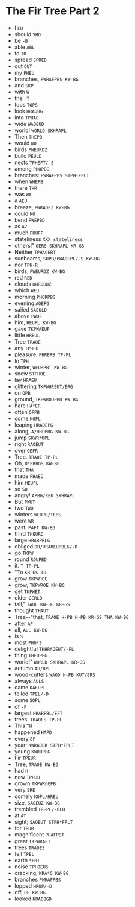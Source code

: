 # The Fir Tree Part 2

* I `EU`
* should `SHO`
* be `-B`
* able `ABL`
* to `TO`
* spread `SPRED`
* out `OUT`
* my `PHEU`
* branches, `PWRAFPBS KW-BG`
* and `SKP`
* with `W`
* the `-T`
* tops `TOPS`
* look `HRAOBG`
* into `TPHAO`
* wide `WAOEUD`
* world! `WORLD SKHRAPL`
* Then `THEPB`
* would `WO`
* birds `PWEURDZ`
* build `PEULD`
* nests `TPHEFT/-S`
* among `PHOPBG`
* branches: `PWRAFPBS STPH-FPLT`
* when `WHEPB`
* there `THR`
* was `WA`
* a `AEU`
* breeze, `PWRAOEZ KW-BG`
* could `KO`
* bend `PWEPBD`
* as `AZ`
* much `PHUFP`
* stateliness `XXX stateliness`
* others!" `OERS SKHRAPL KR-GS`
* Neither `TPHAOERT`
* sunbeams, `SUPB/PWAOEPL/-S KW-BG`
* nor `TPH-R`
* birds, `PWEURDZ KW-BG`
* red `RED`
* clouds `KHROUDZ`
* which `WEU`
* morning `PHORPBG`
* evening `AOEPG`
* sailed `SAEULD`
* above `PWOF`
* him, `HEUPL KW-BG`
* gave `TKPWAEUF`
* little `HREUL`
* Tree `TRAOE`
* any `TPHEU`
* pleasure. `PHRERB TP-PL`
* In `TPH`
* winter, `WEURPBT KW-BG`
* snow `STPHOE`
* lay `HRAEU`
* glittering `TKPWHREUT/ERG`
* on `OPB`
* ground, `TKPWROUPBD KW-BG`
* hare `HA*ER`
* often `OFPB`
* come `KOPL`
* leaping `HRAOEPG`
* along, `A/HROPBG KW-BG`
* jump `SKWR*UPL`
* right `RAOEUT`
* over `OEFR`
* Tree. `TRAOE TP-PL`
* Oh, `O*ERBGS KW-BG`
* that `THA`
* made `PHAED`
* him `HEUPL`
* so `SO`
* angry! `APBG/REU SKHRAPL`
* But `PWUT`
* two `TWO`
* winters `WEUPB/TERS`
* were `WR`
* past, `PAFT KW-BG`
* third `THEURD`
* large `HRARPBLG`
* obliged `OB/HRAOEUPBLG/-D`
* go `TKPW`
* round `ROUPBD`
* it. `T TP-PL`
* "To `KR-GS TO`
* grow `TKPWROE`
* grow, `TKPWROE KW-BG`
* get `TKPWET`
* older `OERLD`
* tall," `TAUL KW-BG KR-GS`
* thought `THAUT`
* Tree--"that, `TRAOE H-PB H-PB KR-GS THA KW-BG`
* after `AF`
* all, `AUL KW-BG`
* is `S`
* most `PHO*S`
* delightful `TKHRAOEUT/-FL`
* thing `THEUPBG`
* world!" `WORLD SKHRAPL KR-GS`
* autumn `AU/UPL`
* wood-cutters `WAOD H-PB KUT/ERS`
* always `AULS`
* came `KAEUPL`
* felled `TPEL/-D`
* some `SOPL`
* of `-F`
* largest `HRARPBL/EFT`
* trees. `TRAOES TP-PL`
* This `TH`
* happened `HAPD`
* every `EF`
* year; `KWRAOER STPH*FPLT`
* young `KWRUPBG`
* Fir `TPEUR`
* Tree, `TRAOE KW-BG`
* had `H`
* now `TPHOU`
* grown `TKPWROEPB`
* very `SRE`
* comely `KOPL/HREU`
* size, `SAOEUZ KW-BG`
* trembled `TREPL/-BLD`
* at `AT`
* sight; `SAOEUT STPH*FPLT`
* for `TPOR`
* magnificent `PHAFPBT`
* great `TKPWRAET`
* trees `TRAOES`
* fell `TPEL`
* earth `*ERT`
* noise `TPHOEUS`
* cracking, `KRA*G KW-BG`
* branches `PWRAFPBS`
* lopped `HROP/-D`
* off, `OF KW-BG`
* looked `HRAOBGD`
